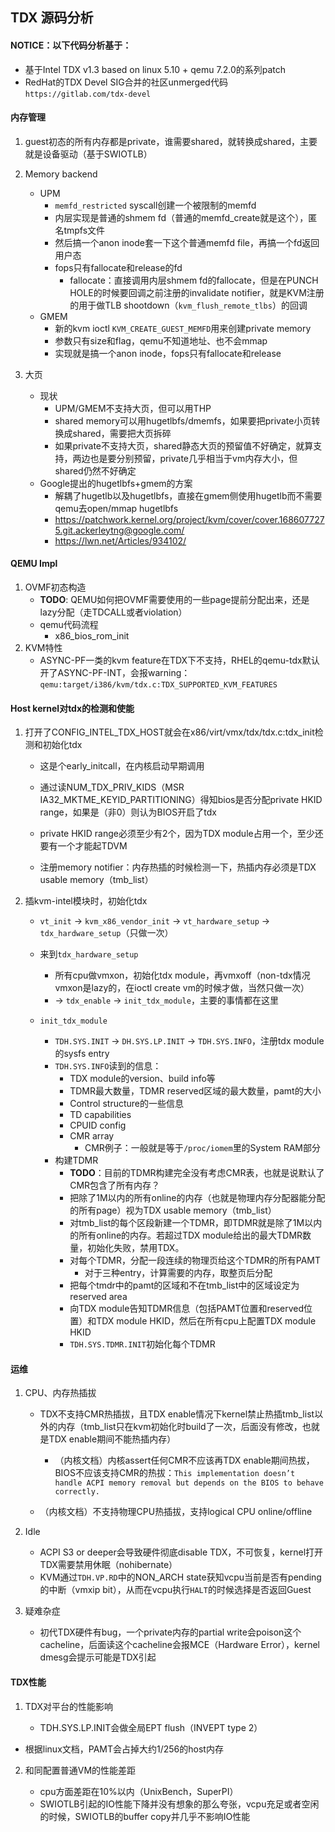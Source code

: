 ## TDX 源码分析

#### NOTICE：以下代码分析基于：

- 基于Intel TDX v1.3 based on linux 5.10 + qemu 7.2.0的系列patch
- RedHat的TDX Devel SIG合并的社区unmerged代码`https://gitlab.com/tdx-devel`

#### 内存管理

1. guest初态的所有内存都是private，谁需要shared，就转换成shared，主要就是设备驱动（基于SWIOTLB）
2. Memory backend

   - UPM
     - `memfd_restricted` syscall创建一个被限制的memfd
     - 内层实现是普通的shmem fd（普通的memfd_create就是这个），匿名tmpfs文件
     - 然后搞一个anon inode套一下这个普通memfd file，再搞一个fd返回用户态
     - fops只有fallocate和release的fd
       - fallocate：直接调用内层shmem fd的fallocate，但是在PUNCH HOLE的时候要回调之前注册的invalidate notifier，就是KVM注册的用于做TLB shootdown（`kvm_flush_remote_tlbs`）的回调
   - GMEM
     - 新的kvm ioctl `KVM_CREATE_GUEST_MEMFD`用来创建private memory
     - 参数只有size和flag，qemu不知道地址、也不会mmap
     - 实现就是搞一个anon inode，fops只有fallocate和release
3. 大页

   - 现状
     - UPM/GMEM不支持大页，但可以用THP
     - shared memory可以用hugetlbfs/dmemfs，如果要把private小页转换成shared，需要把大页拆碎
     - 如果private不支持大页，shared静态大页的预留值不好确定，就算支持，两边也是要分别预留，private几乎相当于vm内存大小，但shared仍然不好确定
   - Google提出的hugetlbfs+gmem的方案
     - 解耦了hugetlb以及hugetlbfs，直接在gmem侧使用hugetlb而不需要qemu去open/mmap hugetlbfs
     - https://patchwork.kernel.org/project/kvm/cover/cover.1686077275.git.ackerleytng@google.com/
     - https://lwn.net/Articles/934102/


#### QEMU Impl

1. OVMF初态构造
   - **TODO**: QEMU如何把OVMF需要使用的一些page提前分配出来，还是lazy分配（走TDCALL或者violation）
   - qemu代码流程
     - x86_bios_rom_init
2. KVM特性
   - ASYNC-PF一类的kvm feature在TDX下不支持，RHEL的qemu-tdx默认开了ASYNC-PF-INT，会报warning：`qemu:target/i386/kvm/tdx.c:TDX_SUPPORTED_KVM_FEATURES`

#### Host kernel对tdx的检测和使能

1. 打开了CONFIG_INTEL_TDX_HOST就会在x86/virt/vmx/tdx/tdx.c:tdx_init检测和初始化tdx

   - 这是个early_initcall，在内核启动早期调用

   - 通过读NUM_TDX_PRIV_KIDS（MSR IA32_MKTME_KEYID_PARTITIONING）得知bios是否分配private HKID range，如果是（非0）则认为BIOS开启了tdx

   - private HKID range必须至少有2个，因为TDX module占用一个，至少还要有一个才能起TDVM

   - 注册memory notifier：内存热插的时候检测一下，热插内存必须是TDX usable memory（tmb_list）

2. 插kvm-intel模块时，初始化tdx

   - `vt_init`  -> `kvm_x86_vendor_init` -> `vt_hardware_setup` -> `tdx_hardware_setup`（只做一次）

   - 来到`tdx_hardware_setup`
     - 所有cpu做vmxon，初始化tdx module，再vmxoff（non-tdx情况vmxon是lazy的，在ioctl create vm的时候才做，当然只做一次）
     - -> `tdx_enable` ->  `init_tdx_module`，主要的事情都在这里
   - `init_tdx_module`
     - `TDH.SYS.INIT` -> `DH.SYS.LP.INIT` -> `TDH.SYS.INFO`，注册tdx module的sysfs entry
     - `TDH.SYS.INFO`读到的信息：
       - TDX module的version、build info等
       - TDMR最大数量，TDMR reserved区域的最大数量，pamt的大小
       - Control structure的一些信息
       - TD capabilities
       - CPUID config
       - CMR array
         - CMR例子：一般就是等于`/proc/iomem`里的System RAM部分
     - 构建TDMR
       - **TODO**：目前的TDMR构建完全没有考虑CMR表，也就是说默认了CMR包含了所有内存？
       - 把除了1M以内的所有online的内存（也就是物理内存分配器能分配的所有page）视为TDX usable memory（tmb_list）
       - 对tmb_list的每个区段新建一个TDMR，即TDMR就是除了1M以内的所有online的内存。若超过TDX module给出的最大TDMR数量，初始化失败，禁用TDX。
       - 对每个TDMR，分配一段连续的物理页给这个TDMR的所有PAMT
         - 对于三种entry，计算需要的内存，取整页后分配
       - 把每个tmdr中的pamt的区域和不在tmb_list中的区域设定为reserved area
       - 向TDX module告知TDMR信息（包括PAMT位置和reserved位置）和TDX module HKID，然后在所有cpu上配置TDX module HKID
       - `TDH.SYS.TDMR.INIT`初始化每个TDMR

#### 运维

   1. CPU、内存热插拔

         - TDX不支持CMR热插拔，且TDX enable情况下kernel禁止热插tmb_list以外的内存（tmb_list只在kvm初始化时build了一次，后面没有修改，也就是TDX enable期间不能热插内存）
           - （内核文档）内核assert任何CMR不应该再TDX enable期间热拔，BIOS不应该支持CMR的热拔：`This implementation doesn’t handle ACPI memory removal but depends on the BIOS to behave correctly.`

         - （内核文档）不支持物理CPU热插拔，支持logical CPU online/offline

   2. Idle

      - ACPI S3 or deeper会导致硬件彻底disable TDX，不可恢复，kernel打开TDX需要禁用休眠（nohibernate）
      - KVM通过`TDH.VP.RD`中的NON_ARCH state获知vcpu当前是否有pending的中断（vmxip bit），从而在vcpu执行`HALT`的时候选择是否返回Guest

   3. 疑难杂症

      - 初代TDX硬件有bug，一个private内存的partial write会poison这个cacheline，后面读这个cacheline会报MCE（Hardware Error），kernel dmesg会提示可能是TDX引起

#### TDX性能

1. TDX对平台的性能影响

   - TDH.SYS.LP.INIT会做全局EPT flush（INVEPT type 2）
- 根据linux文档，PAMT会占掉大约1/256的host内存
2. 和同配置普通VM的性能差距

   - cpu方面差距在10%以内（UnixBench，SuperPI）
   - SWIOTLB引起的IO性能下降并没有想象的那么夸张，vcpu充足或者空闲的时候，SWIOTLB的buffer copy并几乎不影响IO性能

